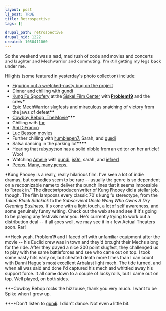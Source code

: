```yaml
--- 
layout: post
lj_post: TRUE
title: Retrospective
tags: []

drupal_path: retrospective
drupal_nid: 1222
created: 1050411060
---
```

So the weekend was a mad, mad rush of code and movies and concerts and laughter and Mechwarrior and commuting. I'm still getting my legs back under me.

Hilights (some featured in yesterday's photo collection) include:

<ul>
<li> <a href="http://www.foxroach.com" target="_blank">Figuring out a wretched-nasty bug on the project</a> </li>
<li> Dinner and chilling with <a href="http://gundi.livejournal.com">gundi</a> </li>
<li> <a href="http://www.kungphooey.com/index2.html" target="_blank">Kung Fu Spoofery</a> at the <a href="http://www.artic.edu/webspaces/siskelfilmcenter/" target="_blank">Siskel Film Center</a> with <b><a href="http://www.cekta.com/M242" target="_blank">Problem19</a></b> and the crew<b>*</b> </li>
<li> Epic <a href="http://www.mwdarkage.com" target="_blank">MechWarrior</a> slugfests and miraculous snatching of victory from the jaws of defeat<b>**</b></li>
<li> <a href="http://www.sonypictures.com/cthe/cowboybebop/" target="_blank">Cowboy Bebop, The Movie</a><b>***</b></li>
<li> Chilling with <a href="http://fur.livejournal.com">fur</a> </li>
<li> <a href="http://www.righteousbabe.com" target="_blank">Ani DiFranco</a> </li>
<li> <a href="http://www.luc-besson.com/" target="_blank">Luc Besson movies</a> </li>
<li> Further chilling with <a href="http://humblepen7.livejournal.com">humblepen7</a>, Sarah, and <a href="http://gundi.livejournal.com">gundi</a> </li>
<li> Salsa dancing in the parking lot<b>****</b> </li>
<li> Hearing that <a href="http://rubypython.livejournal.com">rubypython</a> has a solid nibble from an editor on her article! Woo!</li>
<li> Watching <a href="http://video.go.com/amelie/" target="_blank">Amelie</a> with <a href="http://gundi.livejournal.com">gundi</a>, <a href="http://js0n.livejournal.com">js0n</a>, sarah, and <a href="http://jefner1.livejournal.com">jefner1</a> </li>
<li> <a href="http://www.marshmallowpeeps.com/" target="_blank">Peeps.</a> <a href="http://www.peepresearch.org/" target="_blank">Many, many peeps.</a> </li>
</ul>

<lj-cut text="*Additional Notes">

*Kung Phooey is a really, really hilarious film. I've seen a lot of indie dramas, but comedies seem to be rare -- usually the genre is so dependent on a recognizable name to deliver the punch lines that it seems impossible to "break in." The director/producer/writer of Kung Phooey did a stellar job, though. The film lampoons every classic 70's kung fu stereotype, from the <i>Token Black Sidekick</i> to the <i>Subservient Uncle Wong Who Owns A Dry Cleaning Business.</i> It's done with a light touch, a lot of self awareness, and some genuinely funny writing. Check out the web site and see if it's going to be playing any festivals near you. He's currently trying to work out a distribution deal -- if all goes well, we may see it in a few Actual Theaters soon. Rar!

**Heck yeah. Problem19 and I faced off with unfamiliar equipment after the movie -- his Euclid crew was in town and they'd brought their Mechs along for the ride. After they played a nice 300 point slugfest, they challenged us to play with the same battleforces and see who came out on top. I took some nasty hits early on, but cheated death more times than I can count with Danni Hague's most excellent Arbalast light mech. The tide turned, and when all was said and done I'd captured his mech and whittled away his support force. It all came down to a couple of lucky rolls, but I came out on top. Well played, on both sides.

***Cowboy Bebop rocks the hizzouse, thank you very much. I want to be Spike when I grow up.

****Don't listen to <a href="http://gundi.livejournal.com">gundi</a>. I didn't dance. Not even a little bit.
